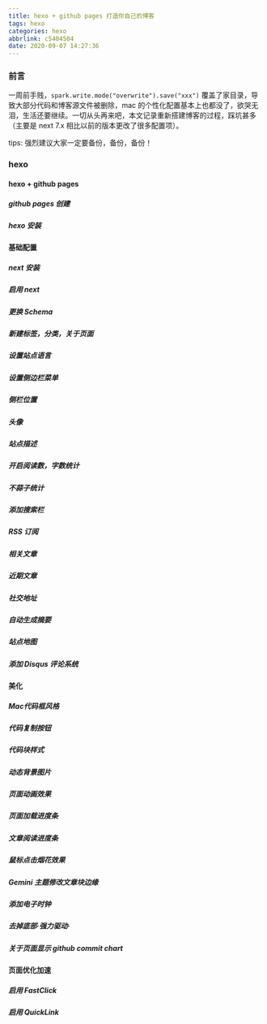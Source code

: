 ```yaml
---
title: hexo + github pages 打造你自己的博客
tags: hexo
categories: hexo
abbrlink: c5404504
date: 2020-09-07 14:27:36
---
```


### 前言
一周前手贱，`spark.write.mode("overwrite").save("xxx")` 覆盖了家目录，导致大部分代码和博客源文件被删除，mac 的个性化配置基本上也都没了，欲哭无泪，生活还要继续。一切从头再来吧，本文记录重新搭建博客的过程，踩坑甚多（主要是 next 7.x 相比以前的版本更改了很多配置项）。
<!--more-->
tips: 强烈建议大家一定要备份，备份，备份！

### hexo 
#### hexo + github pages
##### github pages 创建

##### hexo 安装


#### 基础配置
##### next 安装
##### 启用 next
##### 更换 Schema
##### 新建标签，分类，关于页面
##### 设置站点语言
##### 设置侧边栏菜单
##### 侧栏位置
##### 头像
##### 站点描述
##### 开启阅读数，字数统计
##### 不蒜子统计
##### 添加搜索栏
##### RSS 订阅
##### 相关文章
##### 近期文章
##### 社交地址
##### 自动生成摘要
##### 站点地图
##### 添加 Disqus 评论系统


#### 美化
##### Mac代码框风格
##### 代码复制按钮
##### 代码块样式
##### 动态背景图片
##### 页面动画效果
##### 页面加载进度条
##### 文章阅读进度条
##### 鼠标点击烟花效果
##### Gemini 主题修改文章块边缘
##### 添加电子时钟
##### 去掉底部·强力驱动·
##### 关于页面显示 github commit chart

#### 页面优化加速
##### 启用 FastClick
##### 启用 QuickLink



